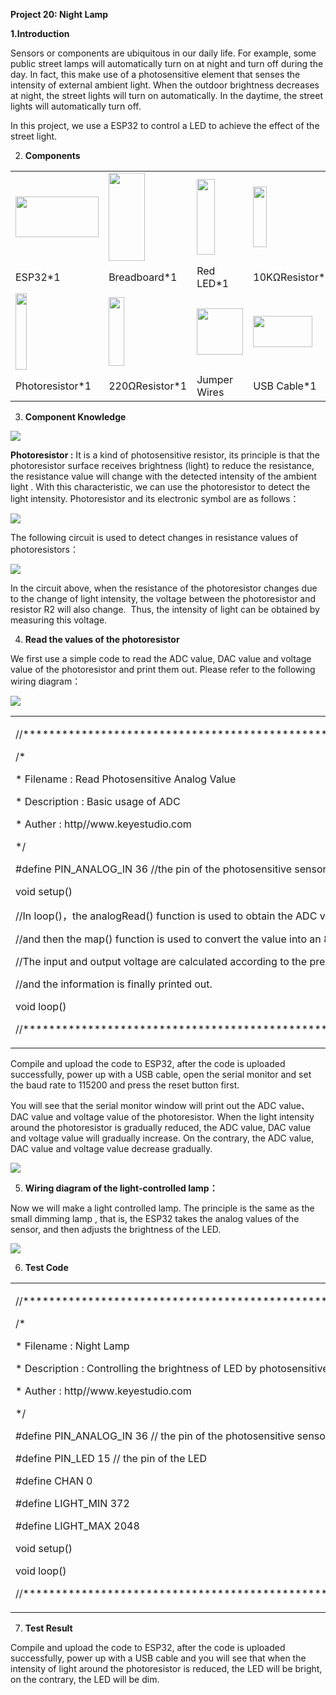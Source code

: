 **Project 20: Night Lamp**

**1.Introduction**

Sensors or components are ubiquitous in our daily life. For example,
some public street lamps will automatically turn on at night and turn
off during the day. In fact, this make use of a photosensitive element
that senses the intensity of external ambient light. When the outdoor
brightness decreases at night, the street lights will turn on
automatically. In the daytime, the street lights will automatically turn
off.

In this project, we use a ESP32 to control a LED to achieve the effect
of the street light.

2.  **Components**

<table>
<tbody>
<tr class="odd">
<td><img src="https://raw.githubusercontent.com/keyestudio/KS5012-Keyestudio-ESP32-Learning-Kit-Basic-Edition-Raspberry-Pi/master/media/d8beaf7391033a5f6ba4600791f8c348.jpeg" style="width:1.38681in;height:0.67708in" /></td>
<td><img src="https://raw.githubusercontent.com/keyestudio/KS5012-Keyestudio-ESP32-Learning-Kit-Basic-Edition-Raspberry-Pi/master/media/e380dd26e4825be9a768973802a55fe6.png" style="width:0.6in;height:1.47083in" /></td>
<td><img src="https://raw.githubusercontent.com/keyestudio/KS5012-Keyestudio-ESP32-Learning-Kit-Basic-Edition-Raspberry-Pi/master/media/ef77f5a64c382157fc2dea21ec373fef.png" style="width:0.29514in;height:1.25903in" /></td>
<td><img src="https://raw.githubusercontent.com/keyestudio/KS5012-Keyestudio-ESP32-Learning-Kit-Basic-Edition-Raspberry-Pi/master/media/b395b1cd2678f87b3a34dec15659efbc.png" style="width:0.22431in;height:1.00556in" /></td>
<td></td>
</tr>
<tr class="even">
<td>ESP32*1</td>
<td>Breadboard*1</td>
<td>Red LED*1</td>
<td>10KΩResistor*1</td>
<td></td>
</tr>
<tr class="odd">
<td><img src="https://raw.githubusercontent.com/keyestudio/KS5012-Keyestudio-ESP32-Learning-Kit-Basic-Edition-Raspberry-Pi/master/media/9e553e75b6f976f33438171eb2f2e775.png" style="width:0.19097in;height:1.26597in" /></td>
<td><img src="https://raw.githubusercontent.com/keyestudio/KS5012-Keyestudio-ESP32-Learning-Kit-Basic-Edition-Raspberry-Pi/master/media/845d05a6108b1662b828610ba9dcb788.png" style="width:0.25833in;height:1.13681in" /></td>
<td><img src="https://raw.githubusercontent.com/keyestudio/KS5012-Keyestudio-ESP32-Learning-Kit-Basic-Edition-Raspberry-Pi/master/media/e9a8d050105397bb183512fb4ffdd2f6.png" style="width:0.77222in;height:0.77986in" /></td>
<td><img src="https://raw.githubusercontent.com/keyestudio/KS5012-Keyestudio-ESP32-Learning-Kit-Basic-Edition-Raspberry-Pi/master/media/7dcbd02995be3c142b2f97df7f7c03ce.png" style="width:0.99028in;height:0.52986in" /></td>
<td></td>
</tr>
<tr class="even">
<td>Photoresistor*1</td>
<td>220ΩResistor*1</td>
<td>Jumper Wires</td>
<td>USB Cable*1</td>
<td></td>
</tr>
</tbody>
</table>

3.  **Component Knowledge**

![](/media/9e553e75b6f976f33438171eb2f2e775.png)

**Photoresistor :** It is a kind of photosensitive resistor, its
principle is that the photoresistor surface receives brightness (light)
to reduce the resistance, the resistance value will change with the
detected intensity of the ambient light . With this characteristic, we
can use the photoresistor to detect the light intensity. Photoresistor
and its electronic symbol are as follows：

![](/media/7d575da675a2f6cb511d28b801e2abaa.png)

The following circuit is used to detect changes in resistance values of
photoresistors：

![](/media/5a7f7e641eb78007760a94151c1d80a5.png)

In the circuit above, when the resistance of the photoresistor changes
due to the change of light intensity, the voltage between the
photoresistor and resistor R2 will also change.  Thus, the intensity of
light can be obtained by measuring this voltage.

4.  **Read the values of the photoresistor**

We first use a simple code to read the ADC value, DAC value and voltage
value of the photoresistor and print them out. Please refer to the
following wiring diagram：

![](/media/b762098c798beb08e4d433137c317dc7.png)

<table>
<tbody>
<tr class="odd">
<td><p>//**********************************************************************************</p>
<p>/*</p>
<p>* Filename : Read Photosensitive Analog Value</p>
<p>* Description : Basic usage of ADC</p>
<p>* Auther : http//www.keyestudio.com</p>
<p>*/</p>
<p>#define PIN_ANALOG_IN 36 //the pin of the photosensitive sensor</p>
<p>void setup() </p>
<p>//In loop()，the analogRead() function is used to obtain the ADC value,</p>
<p>//and then the map() function is used to convert the value into an 8-bit precision DAC value.</p>
<p>//The input and output voltage are calculated according to the previous formula,</p>
<p>//and the information is finally printed out.</p>
<p>void loop() </p>
<p>//**********************************************************************************</p></td>
</tr>
</tbody>
</table>

Compile and upload the code to ESP32, after the code is uploaded
successfully, power up with a USB cable, open the serial monitor and set
the baud rate to 115200 and press the reset button first.

You will see that the serial monitor window will print out the ADC
value、DAC value and voltage value of the photoresistor. When the light
intensity around the photoresistor is gradually reduced, the ADC value,
DAC value and voltage value will gradually increase. On the contrary,
the ADC value, DAC value and voltage value decrease gradually.

![](/media/64afecf1bfe9f634e352955c906a9632.png)

5.  **Wiring diagram of the light-controlled lamp：**

Now we will make a light controlled lamp. The principle is the same as
the small dimming lamp , that is, the ESP32 takes the analog values of
the sensor, and then adjusts the brightness of the LED.

![](/media/77a0c534501f51e7fe7aa221e4db71d9.png)

6.  **Test Code**

<table>
<tbody>
<tr class="odd">
<td><p>//**********************************************************************************</p>
<p>/*</p>
<p>* Filename : Night Lamp</p>
<p>* Description : Controlling the brightness of LED by photosensitive sensor.</p>
<p>* Auther : http//www.keyestudio.com</p>
<p>*/</p>
<p>#define PIN_ANALOG_IN 36 // the pin of the photosensitive sensor</p>
<p>#define PIN_LED 15 // the pin of the LED</p>
<p>#define CHAN 0</p>
<p>#define LIGHT_MIN 372</p>
<p>#define LIGHT_MAX 2048</p>
<p>void setup() </p>
<p>void loop() </p>
<p>//**********************************************************************************</p></td>
</tr>
</tbody>
</table>

7.  **Test Result**

Compile and upload the code to ESP32, after the code is uploaded
successfully, power up with a USB cable and you will see that when the
intensity of light around the photoresistor is reduced, the LED will be
bright, on the contrary, the LED will be dim.
